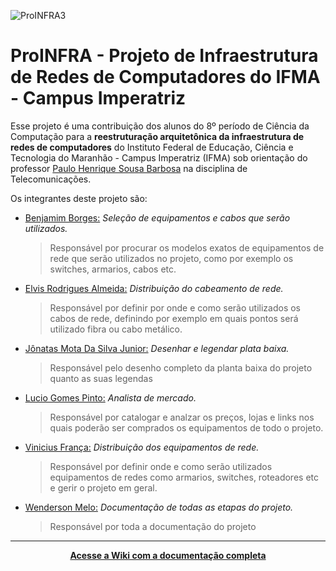 ![ProINFRA3](https://github.com/wendersoon/ProINFRA/assets/70353348/e36c8022-b758-4e86-86de-4c92c2dbde78)

# ProINFRA - Projeto de Infraestrutura de Redes de Computadores do IFMA - Campus Imperatriz

Esse projeto é uma contribuição dos alunos do 8º período de Ciência da Computação para a **reestruturação arquitetônica da infraestrutura de redes de computadores** do Instituto Federal de Educação, Ciência e Tecnologia do Maranhão - Campus Imperatriz (IFMA) sob orientação do professor [Paulo Henrique Sousa Barbosa](https://github.com/agenteph) na disciplina de Telecomunicações.

Os integrantes deste projeto são:

- [Benjamim Borges:](https://github.com/BenjamimBorges) _Seleção de equipamentos e cabos que serão utilizados._

  > Responsável por procurar os modelos exatos de equipamentos de rede que serão utilizados no projeto, como por exemplo os switches, armarios, cabos etc.

- [Elvis Rodrigues Almeida:](https://github.com/Elvis-Almeida) _Distribuição do cabeamento de rede._

  > Responsável por definir por onde e como serão utilizados os cabos de rede, definindo por exemplo em quais pontos será utilizado fibra ou cabo metálico.

- [Jônatas Mota Da Silva Junior:](https://github.com/jonatasmota404) _Desenhar e legendar plata baixa._

  > Responsável pelo desenho completo da planta baixa do projeto quanto as suas legendas

- [Lucio Gomes Pinto:](https://github.com/Luciogp) _Analista de mercado._

  > Responsável por catalogar e analzar os preços, lojas e links nos quais poderão ser comprados os equipamentos de todo o projeto.

- [Vinicius França:](https://github.com/vinicius4006) _Distribuição dos equipamentos de rede._

  > Responsável por definir onde e como serão utilizados equipamentos de redes como armarios, switches, roteadores etc e gerir o projeto em geral.

- [Wenderson Melo:](https://github.com/wendersoon) _Documentação de todas as etapas do projeto._

  > Responsável por toda a documentação do projeto

---

<div align="center">

[**Acesse a Wiki com a documentação completa**](https://github.com/wendersoon/ProINFRA/wiki)

</div>
